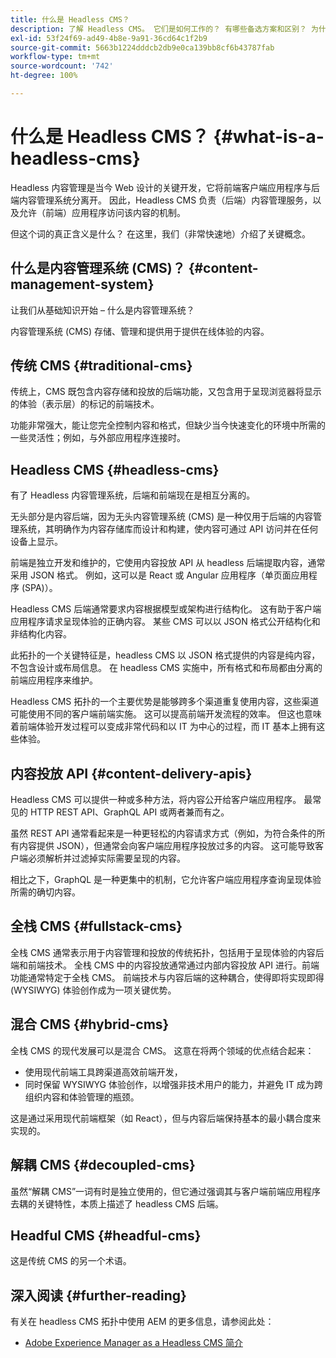 ```yaml
---
title: 什么是 Headless CMS？
description: 了解 Headless CMS。 它们是如何工作的？ 有哪些备选方案和区别？ 为什么要使用 Headless CMS？
exl-id: 53f24f69-ad49-4b8e-9a91-36cd64c1f2b9
source-git-commit: 5663b1224dddcb2db9e0ca139bb8cf6b43787fab
workflow-type: tm+mt
source-wordcount: '742'
ht-degree: 100%

---
```


# 什么是 Headless CMS？ {#what-is-a-headless-cms}

Headless 内容管理是当今 Web 设计的关键开发，它将前端客户端应用程序与后端内容管理系统分离开。 因此，Headless CMS 负责（后端）内容管理服务，以及允许（前端）应用程序访问该内容的机制。

但这个词的真正含义是什么？ 在这里，我们（非常快速地）介绍了关键概念。

## 什么是内容管理系统 (CMS)？ {#content-management-system}

让我们从基础知识开始 – 什么是内容管理系统？

内容管理系统 (CMS) 存储、管理和提供用于提供在线体验的内容。

## 传统 CMS {#traditional-cms}

传统上，CMS 既包含内容存储和投放的后端功能，又包含用于呈现浏览器将显示的体验（表示层）的标记的前端技术。

功能非常强大，能让您完全控制内容和格式，但缺少当今快速变化的环境中所需的一些灵活性；例如，与外部应用程序连接时。

## Headless CMS {#headless-cms}

有了 Headless 内容管理系统，后端和前端现在是相互分离的。

无头部分是内容后端，因为无头内容管理系统 (CMS) 是一种仅用于后端的内容管理系统，其明确作为内容存储库而设计和构建，使内容可通过 API 访问并在任何设备上显示。

前端是独立开发和维护的，它使用内容投放 API 从 headless 后端提取内容，通常采用 JSON 格式。 例如，这可以是 React 或 Angular 应用程序（单页面应用程序 (SPA)）。

Headless CMS 后端通常要求内容根据模型或架构进行结构化。 这有助于客户端应用程序请求呈现体验的正确内容。 某些 CMS 可以以 JSON 格式公开结构化和非结构化内容。

此拓扑的一个关键特征是，headless CMS 以 JSON 格式提供的内容是纯内容，不包含设计或布局信息。 在 headless CMS 实施中，所有格式和布局都由分离的前端应用程序来维护。

Headless CMS 拓扑的一个主要优势是能够跨多个渠道重复使用内容，这些渠道可能使用不同的客户端前端实施。 这可以提高前端开发流程的效率。 但这也意味着前端体验开发过程可以变成非常代码和以 IT 为中心的过程，而 IT 基本上拥有这些体验。

## 内容投放 API {#content-delivery-apis}

Headless CMS 可以提供一种或多种方法，将内容公开给客户端应用程序。 最常见的 HTTP REST API、GraphQL API 或两者兼而有之。

虽然 REST API 通常看起来是一种更轻松的内容请求方式（例如，为符合条件的所有内容提供 JSON），但通常会向客户端应用程序投放过多的内容。 这可能导致客户端必须解析并过滤掉实际需要呈现的内容。

相比之下，GraphQL 是一种更集中的机制，它允许客户端应用程序查询呈现体验所需的确切内容。

## 全栈 CMS {#fullstack-cms}

全栈 CMS 通常表示用于内容管理和投放的传统拓扑，包括用于呈现体验的内容后端和前端技术。 全栈 CMS 中的内容投放通常通过内部内容投放 API 进行。前端功能通常特定于全栈 CMS。 前端技术与内容后端的这种耦合，使得即将实现即得 (WYSIWYG) 体验创作成为一项关键优势。

## 混合 CMS {#hybrid-cms}

全栈 CMS 的现代发展可以是混合 CMS。 这意在将两个领域的优点结合起来：

* 使用现代前端工具跨渠道高效前端开发，
* 同时保留 WYSIWYG 体验创作，以增强非技术用户的能力，并避免 IT 成为跨组织内容和体验管理的瓶颈。

这是通过采用现代前端框架（如 React），但与内容后端保持基本的最小耦合度来实现的。

## 解耦 CMS {#decoupled-cms}

虽然“解耦 CMS”一词有时是独立使用的，但它通过强调其与客户端前端应用程序去耦的关键特性，本质上描述了 headless CMS 后端。

## Headful CMS {#headful-cms}

这是传统 CMS 的另一个术语。

## 深入阅读 {#further-reading}

有关在 headless CMS 拓扑中使用 AEM 的更多信息，请参阅此处：

* [Adobe Experience Manager as a Headless CMS 简介](/help/headless/introduction.md)
